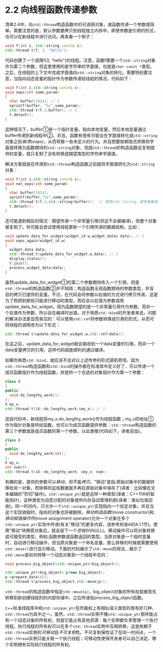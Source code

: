 # 2.2 向线程函数传递参数

清单2.4中，向`std::thread`构造函数中的可调用对象，或函数传递一个参数很简单。需要注意的是，默认参数要拷贝到线程独立内存中，即使参数是引用的形式，也可以在新线程中进行访问。再来看一个例子：

```c++
void f(int i, std::string const& s);
std::thread t(f, 3, "hello");
```

代码创建了一个调用f(3, "hello")的线程。注意，函数f需要一个`std::string`对象作为第二个参数，但这里使用的是字符串的字面值，也就是`char const *`类型。之后，在线程的上下文中完成字面值向`std::string`对象的转化。需要特别要注意，当指向动态变量的指针作为参数传递给线程的情况，代码如下：

```c++
void f(int i,std::string const& s);
void oops(int some_param)
{
  char buffer[1024]; // 1
  sprintf(buffer, "%i",some_param);
  std::thread t(f,3,buffer); // 2
  t.detach();
}
```

这种情况下，buffer①是一个指针变量，指向本地变量，然后本地变量通过buffer传递到新线程中②。并且，函数有很有可能会在字面值转化成`std::string`对象之前*崩溃*(oops)，从而导致一些未定义的行为。并且想要依赖隐式转换将字面值转换为函数期待的`std::string`对象，但因`std::thread`的构造函数会复制提供的变量，就只复制了没有转换成期望类型的字符串字面值。

解决方案就是在传递到`std::thread`构造函数之前就将字面值转化为`std::string`对象：

```c++
void f(int i,std::string const& s);
void not_oops(int some_param)
{
  char buffer[1024];
  sprintf(buffer,"%i",some_param);
  std::thread t(f,3,std::string(buffer));  // 使用std::string，避免悬垂指针
  t.detach();
}
```

还可能遇到相反的情况：期望传递一个非常量引用(但这不会被编译)，但整个对象被复制了。你可能会尝试使用线程更新一个引用传递的数据结构，比如：

```c++
void update_data_for_widget(widget_id w,widget_data& data); // 1
void oops_again(widget_id w)
{
  widget_data data;
  std::thread t(update_data_for_widget,w,data); // 2
  display_status();
  t.join();
  process_widget_data(data);
}
```

虽然update_data_for_widget①的第二个参数期待传入一个引用，但是`std::thread`的构造函数②并不知晓；构造函数无视函数期待的参数类型，并盲目的拷贝已提供的变量。不过，在代码会将参数以右值的方式进行拷贝传递，这是为了照顾到那些只能进行移动的类型，而后会以右值为参数调用update_data_for_widget。因为函数期望的是一个非常量引用作为参数，而非一个右值作为参数，所以会在编译时出错。对于熟悉`std::bind`的开发者来说，问题的解决办法是显而易见的：可以使用`std::ref`将参数转换成引用的形式，从而可将线程的调用改为以下形式：

```c++
std::thread t(update_data_for_widget,w,std::ref(data));
```

在这之后，update_data_for_widget就会接收到一个data变量的引用，而非一个data变量拷贝的引用，这样代码就能顺利的通过编译。

如果你熟悉`std::bind`，就应该不会对以上述传参的形式感到奇怪，因为`std::thread`构造函数和`std::bind`的操作都在标准库中定义好了，可以传递一个成员函数指针作为线程函数，并提供一个合适的对象指针作为第一个参数：

```c++
class X
{
public:
  void do_lengthy_work();
};
X my_x;
std::thread t(&X::do_lengthy_work,&my_x); // 1
```

这段代码中，新线程将my_x.do_lengthy_work()作为线程函数；my_x的地址①作为指针对象提供给函数。也可以为成员函数提供参数：`std::thread`构造函数的第三个参数就是成员函数的第一个参数，以此类推(代码如下，译者自加)。

```c++
class X
{
public:
  void do_lengthy_work(int);
};
X my_x;
int num(0);
std::thread t(&X::do_lengthy_work, &my_x, num);
```

有趣的是，提供的参数可以*移动*，但不能*拷贝*。"移动"是指:原始对象中的数据转移给另一对象，而转移的这些数据就不再在原始对象中保存了(译者：比较像在文本编辑的"剪切"操作)。`std::unique_ptr`就是这样一种类型(译者：C++11中的智能指针)，这种类型为动态分配的对象提供内存自动管理机制(译者：类似垃圾回收)。同一时间内，只允许一个`std::unique_ptr`实现指向一个给定对象，并且当这个实现销毁时，指向的对象也将被删除。*移动构造函数*(move constructor)和*移动赋值操作符*(move assignment operator)允许一个对象在多个`std::unique_ptr`实现中传递(有关"移动"的更多内容，请参考附录A的A.1.1节)。使用"移动"转移原对象后，就会留下一个*空指针*(NULL)。移动操作可以将对象转换成可接受的类型，例如:函数参数或函数返回的类型。当原对象是一个临时变量时，自动进行移动操作，但当原对象是一个命名变量，那么转移的时候就需要使用`std::move()`进行显示移动。下面的代码展示了`std::move`的用法，展示了`std::move`是如何转移一个动态对象到一个线程中去的：

```c++
void process_big_object(std::unique_ptr<big_object>);

std::unique_ptr<big_object> p(new big_object);
p->prepare_data(42);
std::thread t(process_big_object,std::move(p));
```

`std::thread`的构造函数中指定`std::move(p)`，big_object对象的所有权就被首先转移到新创建线程的的内部存储中，之后传递给process_big_object函数。

c++标准线程库中和`std::unique_ptr`在所属权上有相似语义类型的类有好几种，`std::thread`为其中之一。虽然，`std::thread`实例不像`std::unique_ptr`那样能占有一个动态对象的所有权，但是它能占有其他资源：每个实例都负责管理一个执行线程。执行线程的所有权可以在多个`std::thread`实例中互相转移，这是依赖于`std::thread`实例的*可移动*且*不可复制*性。不可复制保性证了在同一时间点，一个`std::thread`实例只能关联一个执行线程；可移动性使得开发者可以自己决定，哪个实例拥有实际执行线程的所有权。